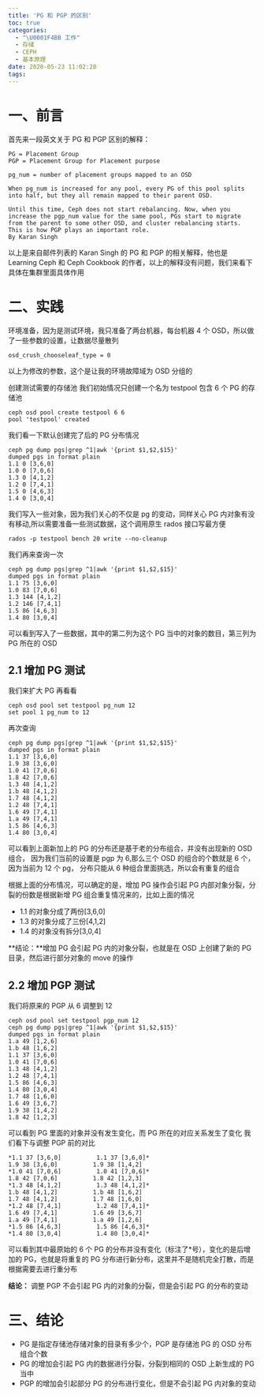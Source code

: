 ```yaml
---
title: 'PG 和 PGP 的区别'
toc: true
categories:
  - "\U0001F4BB 工作"
  - 存储
  - CEPH
  - 基本原理
date: 2020-05-23 11:02:28
tags:
---
```


# 一、前言
首先来一段英文关于 PG 和 PGP 区别的解释：
```plain
PG = Placement Group
PGP = Placement Group for Placement purpose

pg_num = number of placement groups mapped to an OSD

When pg_num is increased for any pool, every PG of this pool splits into half, but they all remain mapped to their parent OSD.

Until this time, Ceph does not start rebalancing. Now, when you increase the pgp_num value for the same pool, PGs start to migrate from the parent to some other OSD, and cluster rebalancing starts. This is how PGP plays an important role.
By Karan Singh
```
以上是来自邮件列表的 Karan Singh 的 PG 和 PGP 的相关解释，他也是 Learning Ceph 和 Ceph Cookbook 的作者，以上的解释没有问题，我们来看下具体在集群里面具体作用

# 二、实践
环境准备，因为是测试环境，我只准备了两台机器，每台机器 4 个 OSD，所以做了一些参数的设置，让数据尽量散列
```plain
osd_crush_chooseleaf_type = 0
```
以上为修改的参数，这个是让我的环境故障域为 OSD 分组的

创建测试需要的存储池
我们初始情况只创建一个名为 testpool 包含 6 个 PG 的存储池
```plain
ceph osd pool create testpool 6 6
pool 'testpool' created
```
我们看一下默认创建完了后的 PG 分布情况
```plain
ceph pg dump pgs|grep ^1|awk '{print $1,$2,$15}'
dumped pgs in format plain
1.1 0 [3,6,0]
1.0 0 [7,0,6]
1.3 0 [4,1,2]
1.2 0 [7,4,1]
1.5 0 [4,6,3]
1.4 0 [3,0,4]
```
我们写入一些对象，因为我们关心的不仅是 pg 的变动，同样关心 PG 内对象有没有移动,所以需要准备一些测试数据，这个调用原生 rados 接口写最方便
```plain
rados -p testpool bench 20 write --no-cleanup
```
我们再来查询一次
```plain
ceph pg dump pgs|grep ^1|awk '{print $1,$2,$15}'
dumped pgs in format plain
1.1 75 [3,6,0]
1.0 83 [7,0,6]
1.3 144 [4,1,2]
1.2 146 [7,4,1]
1.5 86 [4,6,3]
1.4 80 [3,0,4]
```
可以看到写入了一些数据，其中的第二列为这个 PG 当中的对象的数目，第三列为 PG 所在的 OSD

## 2.1 增加 PG 测试
我们来扩大 PG 再看看
```plain
ceph osd pool set testpool pg_num 12
set pool 1 pg_num to 12
```
再次查询
```plain
ceph pg dump pgs|grep ^1|awk '{print $1,$2,$15}'
dumped pgs in format plain
1.1 37 [3,6,0]
1.9 38 [3,6,0]
1.0 41 [7,0,6]
1.8 42 [7,0,6]
1.3 48 [4,1,2]
1.b 48 [4,1,2]
1.7 48 [4,1,2]
1.2 48 [7,4,1]
1.6 49 [7,4,1]
1.a 49 [7,4,1]
1.5 86 [4,6,3]
1.4 80 [3,0,4]
```
可以看到上面新加上的 PG 的分布还是基于老的分布组合，并没有出现新的 OSD 组合，
因为我们当前的设置是 pgp 为 6,那么三个 OSD 的组合的个数就是 6 个，因为当前为 12 个 pg，
分布只能从 6 种组合里面挑选，所以会有重复的组合

根据上面的分布情况，可以确定的是，增加 PG 操作会引起 PG 内部对象分裂，分裂的份数是根据新增 PG 组合重复情况来的，比如上面的情况
 - 1.1 的对象分成了两份[3,6,0]
 - 1.3 的对象分成了三份[4,1,2]
 - 1.4 的对象没有拆分[3,0,4]

**结论：**增加 PG 会引起 PG 内的对象分裂，也就是在 OSD 上创建了新的 PG 目录，然后进行部分对象的 move 的操作

## 2.2 增加 PGP 测试
我们将原来的 PGP 从 6 调整到 12
```plain
ceph osd pool set testpool pgp_num 12
ceph pg dump pgs|grep ^1|awk '{print $1,$2,$15}'
dumped pgs in format plain
1.a 49 [1,2,6]
1.b 48 [1,6,2]
1.1 37 [3,6,0]
1.0 41 [7,0,6]
1.3 48 [4,1,2]
1.2 48 [7,4,1]
1.5 86 [4,6,3]
1.4 80 [3,0,4]
1.7 48 [1,6,0]
1.6 49 [3,6,7]
1.9 38 [1,4,2]
1.8 42 [1,2,3]
```
可以看到 PG 里面的对象并没有发生变化，而 PG 所在的对应关系发生了变化
我们看下与调整 PGP 前的对比
```plain
*1.1 37 [3,6,0]          1.1 37 [3,6,0]*
1.9 38 [3,6,0]          1.9 38 [1,4,2]
*1.0 41 [7,0,6]          1.0 41 [7,0,6]*
1.8 42 [7,0,6]          1.8 42 [1,2,3]
*1.3 48 [4,1,2]          1.3 48 [4,1,2]*
1.b 48 [4,1,2]          1.b 48 [1,6,2]
1.7 48 [4,1,2]          1.7 48 [1,6,0]
*1.2 48 [7,4,1]          1.2 48 [7,4,1]*
1.6 49 [7,4,1]          1.6 49 [3,6,7]
1.a 49 [7,4,1]          1.a 49 [1,2,6]
*1.5 86 [4,6,3]          1.5 86 [4,6,3]*
*1.4 80 [3,0,4]          1.4 80 [3,0,4]*
```
可以看到其中最原始的 6 个 PG 的分布并没有变化（标注了*号），变化的是后增加的 PG，也就是将重复的 PG 分布进行新分布，这里并不是随机完全打散，而是根据需要去进行重分布

**结论：** 调整 PGP 不会引起 PG 内的对象的分裂，但是会引起 PG 的分布的变动

# 三、结论
 - PG 是指定存储池存储对象的目录有多少个，PGP 是存储池 PG 的 OSD 分布组合个数
 - PG 的增加会引起 PG 内的数据进行分裂，分裂到相同的 OSD 上新生成的 PG 当中
 - PGP 的增加会引起部分 PG 的分布进行变化，但是不会引起 PG 内对象的变动
